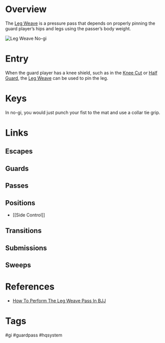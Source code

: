 # Overview
The <u>Leg Weave</u> is a pressure pass that depends on properly pinning the guard player’s hips and legs using the passer’s body weight.


![Leg Weave No-gi](https://www.grapplearts.com/wp-content/uploads/2019/08/bjj-basics-leg-weave-pass-counter.jpg)
# Entry
When the guard player has a knee shield, such as in the [Knee Cut](obsidian://open?vault=Obsidian-BJJ-Notes&file=Guard%20Passes%2FKnee%20Cut) or [Half Guard](obsidian://open?vault=Obsidian-BJJ-Notes&file=Guards%2FHalf%20Guard), the <u>Leg Weave</u> can be used to pin the leg. 
# Keys
In no-gi, you would just punch your fist to the mat and use a collar tie grip.
# Links
## Escapes
## Guards
## Passes
## Positions
- [[Side Control]]
## Transitions
## Submissions
## Sweeps
# References
- [How To Perform The Leg Weave Pass In BJJ](https://evolve-mma.com/blog/how-to-perform-the-leg-weave-pass-in-bjj/)
# Tags
#gi #guardpass #hqsystem 
